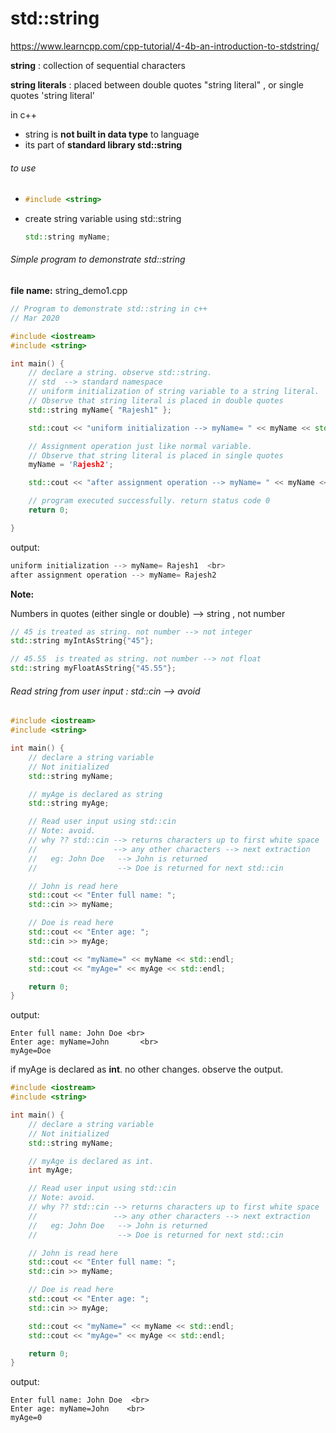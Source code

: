 # std::string

https://www.learncpp.com/cpp-tutorial/4-4b-an-introduction-to-stdstring/  

**string** : collection of sequential characters 

**string literals** : placed between double quotes "string literal" , or single quotes 'string literal'

 

in c++ 

* string is **not built in data type** to language
* its part of **standard library std::string**

###### to use 

* ```c++
  #include <string>
  ```

  

* create string variable using std::string

  ```c++
  std::string myName;
  ```





###### Simple program to demonstrate std::string

**file name:** string_demo1.cpp

```c++
// Program to demonstrate std::string in c++
// Mar 2020

#include <iostream>
#include <string>

int main() {
	// declare a string. observe std::string. 
	// std  --> standard namespace
	// uniform initialization of string variable to a string literal.
	// Observe that string literal is placed in double quotes
	std::string myName{ "Rajesh1" }; 

	std::cout << "uniform initialization --> myName= " << myName << std::endl;

	// Assignment operation just like normal variable. 
	// Observe that string literal is placed in single quotes
	myName = 'Rajesh2';

	std::cout << "after assignment operation --> myName= " << myName << std::endl;

	// program executed successfully. return status code 0
	return 0;

}
```

  output:

```c++
uniform initialization --> myName= Rajesh1  <br>
after assignment operation --> myName= Rajesh2 
```



**Note:**

Numbers in quotes (either single or double)  --> string   , not number

```c++
// 45 is treated as string. not number --> not integer
std::string myIntAsString{"45"};

// 45.55  is treated as string. not number --> not float
std::string myFloatAsString{"45.55"}; 
```



###### Read string from user input : std::cin   --> avoid

```c++
#include <iostream>
#include <string>

int main() {
	// declare a string variable
	// Not initialized
	std::string myName;

    // myAge is declared as string
	std::string myAge;

	// Read user input using std::cin 
	// Note: avoid. 
	// why ?? std::cin --> returns characters up to first white space
	//                 --> any other characters --> next extraction
	//   eg: John Doe   --> John is returned
	//                  --> Doe is returned for next std::cin

	// John is read here
	std::cout << "Enter full name: ";
	std::cin >> myName; 

	// Doe is read here
	std::cout << "Enter age: ";
	std::cin >> myAge;

	std::cout << "myName=" << myName << std::endl;
	std::cout << "myAge=" << myAge << std::endl;

	return 0;
}
```

output: 

```
Enter full name: John Doe <br>
Enter age: myName=John       <br>  
myAge=Doe
```



if myAge is declared as **int**. no other changes. observe the output. 

```c++
#include <iostream>
#include <string>

int main() {
	// declare a string variable
	// Not initialized
	std::string myName;

    // myAge is declared as int.
	int myAge;

	// Read user input using std::cin 
	// Note: avoid. 
	// why ?? std::cin --> returns characters up to first white space
	//                 --> any other characters --> next extraction
	//   eg: John Doe   --> John is returned
	//                  --> Doe is returned for next std::cin

	// John is read here
	std::cout << "Enter full name: ";
	std::cin >> myName; 

	// Doe is read here
	std::cout << "Enter age: ";
	std::cin >> myAge;

	std::cout << "myName=" << myName << std::endl;
	std::cout << "myAge=" << myAge << std::endl;

	return 0;
}
```

output: 

```
Enter full name: John Doe  <br>
Enter age: myName=John    <br>
myAge=0 
```

